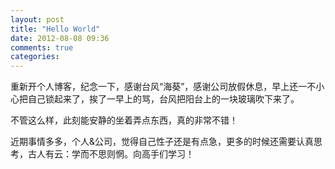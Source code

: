 ```yaml
---
layout: post
title: "Hello World"
date: 2012-08-08 09:36
comments: true
categories: 
---
```


重新开个人博客，纪念一下，感谢台风“海葵”，感谢公司放假休息，早上还一不小心把自己锁起来了，挨了一早上的骂，台风把阳台上的一块玻璃吹下来了。 

不管这么样，此刻能安静的坐着弄点东西，真的非常不错！

近期事情多多，个人&公司，觉得自己性子还是有点急，更多的时候还需要认真思考，古人有云：学而不思则惘。向高手们学习！
